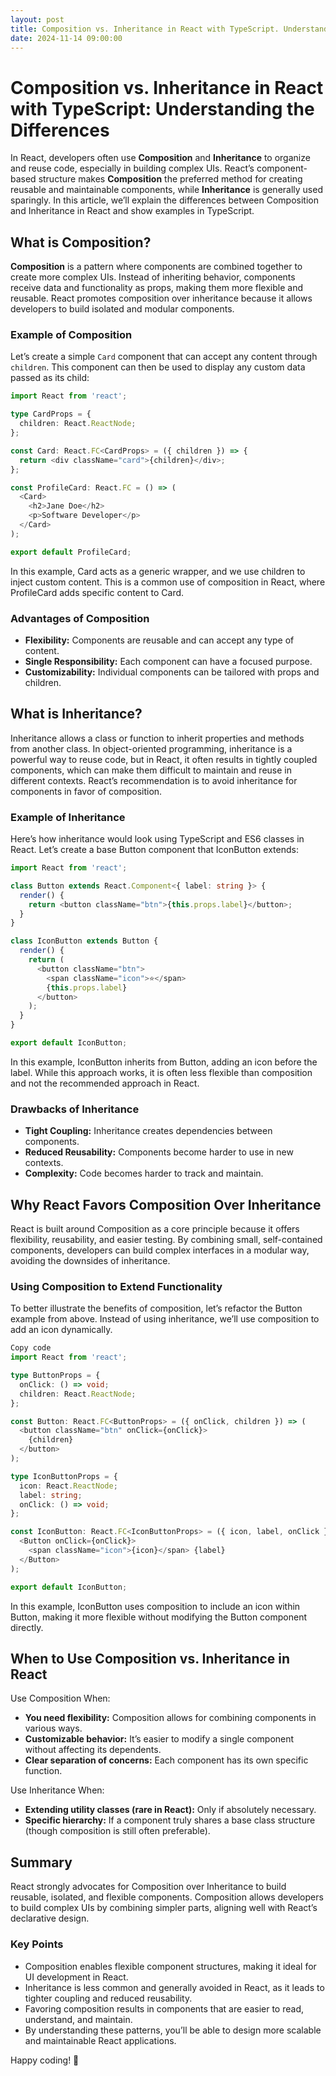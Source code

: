 ```yaml
---
layout: post
title: Composition vs. Inheritance in React with TypeScript. Understanding the Differences
date: 2024-11-14 09:00:00
---
```

# Composition vs. Inheritance in React with TypeScript: Understanding the Differences

In React, developers often use **Composition** and **Inheritance** to organize and reuse code, especially in building complex UIs. React’s component-based structure makes **Composition** the preferred method for creating reusable and maintainable components, while **Inheritance** is generally used sparingly. In this article, we’ll explain the differences between Composition and Inheritance in React and show examples in TypeScript.

## What is Composition?

**Composition** is a pattern where components are combined together to create more complex UIs. Instead of inheriting behavior, components receive data and functionality as props, making them more flexible and reusable. React promotes composition over inheritance because it allows developers to build isolated and modular components.

### Example of Composition

Let’s create a simple `Card` component that can accept any content through `children`. This component can then be used to display any custom data passed as its child:

```typescript
import React from 'react';

type CardProps = {
  children: React.ReactNode;
};

const Card: React.FC<CardProps> = ({ children }) => {
  return <div className="card">{children}</div>;
};

const ProfileCard: React.FC = () => (
  <Card>
    <h2>Jane Doe</h2>
    <p>Software Developer</p>
  </Card>
);

export default ProfileCard;
```

In this example, Card acts as a generic wrapper, and we use children to inject custom content. This is a common use of composition in React, where ProfileCard adds specific content to Card.

### Advantages of Composition

- **Flexibility:** Components are reusable and can accept any type of content.
- **Single Responsibility:** Each component can have a focused purpose.
- **Customizability:** Individual components can be tailored with props and children.

## What is Inheritance?

Inheritance allows a class or function to inherit properties and methods from another class. In object-oriented programming, inheritance is a powerful way to reuse code, but in React, it often results in tightly coupled components, which can make them difficult to maintain and reuse in different contexts. React’s recommendation is to avoid inheritance for components in favor of composition.

### Example of Inheritance

Here’s how inheritance would look using TypeScript and ES6 classes in React. Let’s create a base Button component that IconButton extends:

```typescript
import React from 'react';

class Button extends React.Component<{ label: string }> {
  render() {
    return <button className="btn">{this.props.label}</button>;
  }
}

class IconButton extends Button {
  render() {
    return (
      <button className="btn">
        <span className="icon">⭐</span>
        {this.props.label}
      </button>
    );
  }
}

export default IconButton;
```

In this example, IconButton inherits from Button, adding an icon before the label. While this approach works, it is often less flexible than composition and not the recommended approach in React.

### Drawbacks of Inheritance

- **Tight Coupling:** Inheritance creates dependencies between components.
- **Reduced Reusability:** Components become harder to use in new contexts.
- **Complexity:** Code becomes harder to track and maintain.

## Why React Favors Composition Over Inheritance

React is built around Composition as a core principle because it offers flexibility, reusability, and easier testing. By combining small, self-contained components, developers can build complex interfaces in a modular way, avoiding the downsides of inheritance.

### Using Composition to Extend Functionality

To better illustrate the benefits of composition, let’s refactor the Button example from above. Instead of using inheritance, we’ll use composition to add an icon dynamically.

```typescript
Copy code
import React from 'react';

type ButtonProps = {
  onClick: () => void;
  children: React.ReactNode;
};

const Button: React.FC<ButtonProps> = ({ onClick, children }) => (
  <button className="btn" onClick={onClick}>
    {children}
  </button>
);

type IconButtonProps = {
  icon: React.ReactNode;
  label: string;
  onClick: () => void;
};

const IconButton: React.FC<IconButtonProps> = ({ icon, label, onClick }) => (
  <Button onClick={onClick}>
    <span className="icon">{icon}</span> {label}
  </Button>
);

export default IconButton;
```

In this example, IconButton uses composition to include an icon within Button, making it more flexible without modifying the Button component directly.

## When to Use Composition vs. Inheritance in React

Use Composition When:

- **You need flexibility:** Composition allows for combining components in various ways.
- **Customizable behavior:** It’s easier to modify a single component without affecting its dependents.
- **Clear separation of concerns:** Each component has its own specific function.

Use Inheritance When:
- **Extending utility classes (rare in React):** Only if absolutely necessary.
- **Specific hierarchy:** If a component truly shares a base class structure (though composition is still often preferable).

## Summary

React strongly advocates for Composition over Inheritance to build reusable, isolated, and flexible components. Composition allows developers to build complex UIs by combining simpler parts, aligning well with React’s declarative design.

### Key Points

- Composition enables flexible component structures, making it ideal for UI development in React.
- Inheritance is less common and generally avoided in React, as it leads to tighter coupling and reduced reusability.
- Favoring composition results in components that are easier to read, understand, and maintain.
- By understanding these patterns, you’ll be able to design more scalable and maintainable React applications.


Happy coding! 🎉
